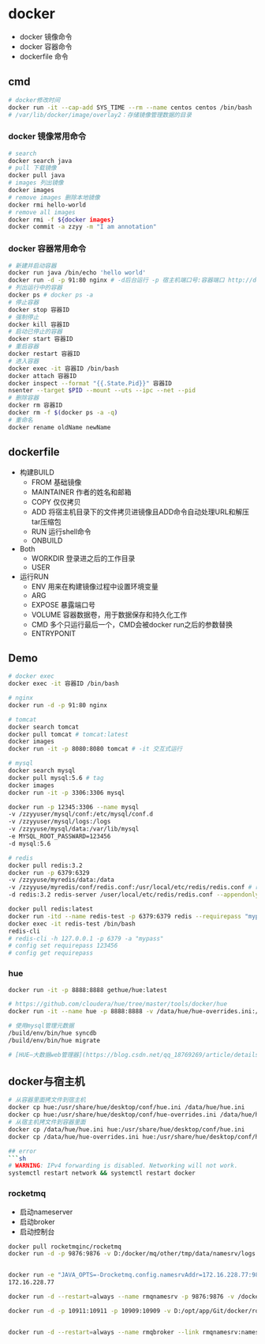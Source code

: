 # docker
- docker 镜像命令
- docker 容器命令
- dockerfile 命令

## cmd
```sh
# docker修改时间
docker run -it --cap-add SYS_TIME --rm --name centos centos /bin/bash
# /var/lib/docker/image/overlay2：存储镜像管理数据的目录
```

### docker 镜像常用命令
```sh
# search
docker search java
# pull 下载镜像
docker pull java
# images 列出镜像
docker images
# remove images 删除本地镜像
docker rmi hello-world
# remove all images
docker rmi -f ${docker images}
docker commit -a zzyy -m "I am annotation"
```

### docker 容器常用命令
```sh
# 新建并启动容器
docker run java /bin/echo 'hello world'
docker run -d -p 91:80 nginx # -d后台运行 -p 宿主机端口号:容器端口 http://docker宿主机ip:91
# 列出运行中的容器
docker ps # docker ps -a
# 停止容器
docker stop 容器ID
# 强制停止
docker kill 容器ID
# 启动已停止的容器
docker start 容器ID
# 重启容器
docker restart 容器ID
# 进入容器
docker exec -it 容器ID /bin/bash
docker attach 容器ID
docker inspect --format "{{.State.Pid}}" 容器ID
nsenter --target $PID --mount --uts --ipc --net --pid
# 删除容器
docker rm 容器ID
docker rm -f $(docker ps -a -q)
# 重命名
docker rename oldName newName
```

## dockerfile
- 构建BUILD
  - FROM 基础镜像
  - MAINTAINER 作者的姓名和邮箱
  - COPY 仅仅拷贝
  - ADD 将宿主机目录下的文件拷贝进镜像且ADD命令自动处理URL和解压tar压缩包
  - RUN 运行shell命令
  - ONBUILD
- Both
  - WORKDIR 登录进之后的工作目录
  - USER
- 运行RUN
  - ENV 用来在构建镜像过程中设置环境变量
  - ARG
  - EXPOSE 暴露端口号
  - VOLUME 容器数据卷，用于数据保存和持久化工作
  - CMD 多个只运行最后一个，CMD会被docker run之后的参数替换
  - ENTRYPONIT

## Demo
```sh
# docker exec
docker exec -it 容器ID /bin/bash

# nginx
docker run -d -p 91:80 nginx

# tomcat
docker search tomcat
docker pull tomcat # tomcat:latest
docker images
docker run -it -p 8080:8080 tomcat # -it 交互式运行

# mysql
docker search mysql
docker pull mysql:5.6 # tag
docker images
docker run -it -p 3306:3306 mysql

docker run -p 12345:3306 --name mysql 
-v /zzyyuser/mysql/conf:/etc/mysql/conf.d
-v /zzyyuser/mysql/logs:/logs
-v /zzyyuse/mysql/data:/var/lib/mysql
-e MYSQL_ROOT_PASSWARD=123456
-d mysql:5.6

# redis
docker pull redis:3.2
docker run -p 6379:6329 
-v /zzyyuse/myredis/data:/data
-v /zzyyuse/myredis/conf/redis.conf:/usr/local/etc/redis/redis.conf # reids.conf是目录
-d redis:3.2 redis-server /user/local/etc/redis/redis.conf --appendonly yes

docker pull redis:latest
docker run -itd --name redis-test -p 6379:6379 redis --requirepass "mypassword"
docker exec -it redis-test /bin/bash
redis-cli
# redis-cli -h 127.0.0.1 -p 6379 -a "mypass"
# config set requirepass 123456
# config get requirepass

```

### hue
```sh
docker run -it -p 8888:8888 gethue/hue:latest

# https://github.com/cloudera/hue/tree/master/tools/docker/hue
docker run -it --name hue -p 8888:8888 -v /data/hue/hue-overrides.ini:/usr/share/hue/desktop/conf/hue.ini gethue/hue

# 使用mysql管理元数据
/build/env/bin/hue syncdb
/build/env/bin/hue migrate

# [HUE—大数据web管理器](https://blog.csdn.net/qq_18769269/article/details/80705960)
```

## docker与宿主机
```sh
# 从容器里面拷文件到宿主机
docker cp hue:/usr/share/hue/desktop/conf/hue.ini /data/hue/hue.ini
docker cp hue:/usr/share/hue/desktop/conf/hue-overrides.ini /data/hue/hue-overrides.ini
# 从宿主机拷文件到容器里面
docker cp /data/hue/hue.ini hue:/usr/share/hue/desktop/conf/hue.ini
docker cp /data/hue/hue-overrides.ini hue:/usr/share/hue/desktop/conf/hue-overrides.ini

## error
```sh
# WARNING: IPv4 forwarding is disabled. Networking will not work.
systemctl restart network && systemctl restart docker
```

### rocketmq
- 启动nameserver
- 启动broker
- 启动控制台

```sh
docker pull rocketmqinc/rocketmq
docker run -d -p 9876:9876 -v D:/docker/mq/other/tmp/data/namesrv/logs:/root/logs -v D:/docker/mq/other/tmp/data/namesrv/store:/root/store --name rmqnamesrv -e "MAX_POSSIBLE_HEAP=100000000" rocketmqinc/rocketmq sh mqnamesrv


docker run -e "JAVA_OPTS=-Drocketmq.config.namesrvAddr=172.16.228.77:9876 -Drocketmq.config.isVIPChannel=false" -p  9999:8080 -t --name rmConsole styletang/rocketmq-console-ng
172.16.228.77
```



```sh
docker run -d --restart=always --name rmqnamesrv -p 9876:9876 -v /docker/rocketmq/data/namesrv/logs:/root/logs -v /docker/rocketmq/data/namesrv/store:/root/store -e "MAX_POSSIBLE_HEAP=100000000"  rocketmqinc/rocketmq  sh mqnamesrv

docker run -d -p 10911:10911 -p 10909:10909 -v D:/opt/app/Git/docker/rocketmq/data/broker/logs:/root/logs -v  D:/opt/app/Git/docker/rocketmq/data/broker/store:/root/store -v D:/opt/app/Git/docker/rocketmq/conf/broker.conf:/opt/rocketmq/conf/broker.conf --name rmqbroker --link rmqnamesrv:namesrv -e "NAMESRV_ADDR=namesrv:9876" -e "MAX_POSSIBLE_HEAP=200000000" rocketmqinc/rocketmq sh mqbroker -c /opt/rocketmq/conf/broker.conf


docker run -d --restart=always --name rmqbroker --link rmqnamesrv:namesrv -p 10911:10911 -p 10909:10909 -v D:/opt/app/Git/docker/rocketmq/data/broker/logs:/root/logs -v D:/opt/app/Git/docker/rocketmq/data/broker/store:/root/store -v  D:/opt/app/Git/docker/rocketmq/conf/broker.conf:/opt/rocketmq3/conf/broker.conf -e "NAMESRV_ADDR=namesrv:9876" -e "MAX_POSSIBLE_HEAP=200000000" rocketmqinc/rocketmq sh mqbroker -c /opt/rocketmq3/conf/broker.conf
```